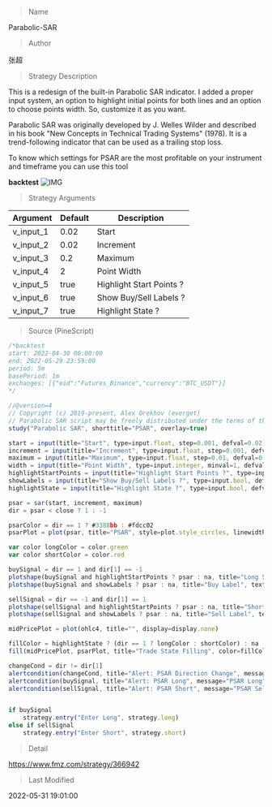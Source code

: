 
> Name

Parabolic-SAR

> Author

张超

> Strategy Description

This is a redesign of the built-in Parabolic SAR indicator. I added a proper input system, an option to highlight initial points for both lines and an option to choose points width. So, customize it as you want.

Parabolic SAR was originally developed by J. Welles Wilder and described in his book "New Concepts in Technical Trading Systems" (1978). It is a trend-following indicator that can be used as a trailing stop loss.

To know which settings for PSAR are the most profitable on your instrument and timeframe you can use this tool


**backtest**
 ![IMG](https://www.fmz.com/upload/asset/18fc8e68728079fd29f.png) 

> Strategy Arguments



|Argument|Default|Description|
|----|----|----|
|v_input_1|0.02|Start|
|v_input_2|0.02|Increment|
|v_input_3|0.2|Maximum|
|v_input_4|2|Point Width|
|v_input_5|true|Highlight Start Points ?|
|v_input_6|true|Show Buy/Sell Labels ?|
|v_input_7|true|Highlight State ?|


> Source (PineScript)

``` javascript
/*backtest
start: 2022-04-30 00:00:00
end: 2022-05-29 23:59:00
period: 5m
basePeriod: 1m
exchanges: [{"eid":"Futures_Binance","currency":"BTC_USDT"}]
*/

//@version=4
// Copyright (c) 2019-present, Alex Orekhov (everget)
// Parabolic SAR script may be freely distributed under the terms of the GPL-3.0 license.
study("Parabolic SAR", shorttitle="PSAR", overlay=true)

start = input(title="Start", type=input.float, step=0.001, defval=0.02)
increment = input(title="Increment", type=input.float, step=0.001, defval=0.02)
maximum = input(title="Maximum", type=input.float, step=0.01, defval=0.2)
width = input(title="Point Width", type=input.integer, minval=1, defval=2)
highlightStartPoints = input(title="Highlight Start Points ?", type=input.bool, defval=true)
showLabels = input(title="Show Buy/Sell Labels ?", type=input.bool, defval=true)
highlightState = input(title="Highlight State ?", type=input.bool, defval=true)

psar = sar(start, increment, maximum)
dir = psar < close ? 1 : -1

psarColor = dir == 1 ? #3388bb : #fdcc02
psarPlot = plot(psar, title="PSAR", style=plot.style_circles, linewidth=width, color=psarColor, transp=0)

var color longColor = color.green
var color shortColor = color.red

buySignal = dir == 1 and dir[1] == -1
plotshape(buySignal and highlightStartPoints ? psar : na, title="Long Start", location=location.absolute, style=shape.circle, size=size.tiny, color=longColor, transp=0)
plotshape(buySignal and showLabels ? psar : na, title="Buy Label", text="Buy", location=location.absolute, style=shape.labelup, size=size.tiny, color=longColor, textcolor=color.white, transp=0)

sellSignal = dir == -1 and dir[1] == 1
plotshape(sellSignal and highlightStartPoints ? psar : na, title="Short Start", location=location.absolute, style=shape.circle, size=size.tiny, color=shortColor, transp=0)
plotshape(sellSignal and showLabels ? psar : na, title="Sell Label", text="Sell", location=location.absolute, style=shape.labeldown, size=size.tiny, color=shortColor, textcolor=color.white, transp=0)

midPricePlot = plot(ohlc4, title="", display=display.none)

fillColor = highlightState ? (dir == 1 ? longColor : shortColor) : na
fill(midPricePlot, psarPlot, title="Trade State Filling", color=fillColor)

changeCond = dir != dir[1]
alertcondition(changeCond, title="Alert: PSAR Direction Change", message="PSAR has changed direction!")
alertcondition(buySignal, title="Alert: PSAR Long", message="PSAR Long")
alertcondition(sellSignal, title="Alert: PSAR Short", message="PSAR Sell")


if buySignal
    strategy.entry("Enter Long", strategy.long)
else if sellSignal
    strategy.entry("Enter Short", strategy.short)
```

> Detail

https://www.fmz.com/strategy/366942

> Last Modified

2022-05-31 19:01:00
